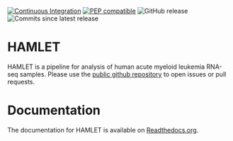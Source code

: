 [![Continuous Integration](https://github.com/LUMC/HAMLET/actions/workflows/ci.yml/badge.svg)](https://github.com/LUMC/HAMLET/actions/workflows/ci.yml)
[![PEP compatible](http://pepkit.github.io/img/PEP-compatible-green.svg)](http://pep.databio.org)
![GitHub release](https://img.shields.io/github/v/release/LUMC/HAMLET)
![Commits since latest release](https://img.shields.io/github/commits-since/LUMC/HAMLET/latest)

# HAMLET

HAMLET is a pipeline for analysis of human acute myeloid leukemia RNA-seq samples. Please use the
[public github repository](https://github.com/LUMC/HAMLET) to open issues or pull requests.

# Documentation
The documentation for HAMLET is available on [Readthedocs.org](https://HAMLET.readthedocs.org).
